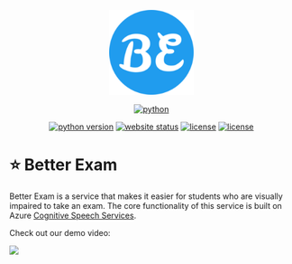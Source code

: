 <p align="center"><a href="https://betterexam.herokuapp.com" target="_blank" rel="noopener noreferrer"><img width="150" src="https://github.com/UdAyAn123/Better-Exam/blob/main/Better-Exam/app/static/asset/favicon/android-chrome-192x192.png" alt="Better Exam Logo"></a></p>

<p align="center">
  <a href="https://www.python.org/"><img src="https://forthebadge.com/images/badges/made-with-python.svg" alt="python"></a>
</p>

<p align="center">
  <a href="https://www.python.org/downloads/"><img src="https://img.shields.io/badge/python-3.8+-blue.svg" alt="python version"></a>
  <a href="https://betterexam.herokuapp.com" target="_blank"><img src="https://img.shields.io/website-up-down-green-red/http/betterexam.herokuapp.com.svg" alt="website status"></a>
  <a href="https://github.com/Azure-AI/Azure-AI-Hackaton/actions/workflows/main.yml"><img src="https://github.com/Azure-AI/Azure-AI-Hackaton/actions/workflows/main.yml/badge.svg" alt="license"></a>
  <a href="LICENSE"><img src="https://img.shields.io/github/license/Azure-AI/Azure-AI-Hackaton.svg" alt="license"></a>
</p>


# ⭐️ Better Exam
Better Exam is a service that makes it easier for students who are visually impaired to take an exam. The core functionality of this service is built on Azure [Cognitive Speech Services](https://azure.microsoft.com/en-us/services/cognitive-services/speech-services/). 

Check out our demo video:

<a href="https://www.youtube.com/watch?v=6gT-TLGuTnY"><img src="https://img.shields.io/badge/YouTube-FF0000?style=for-the-badge&logo=youtube&logoColor=white"></a>



